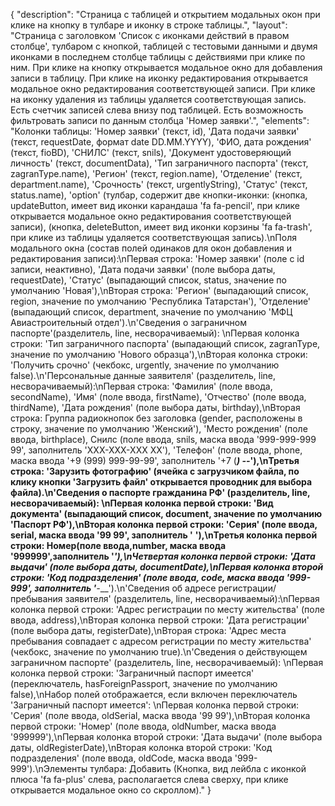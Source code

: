 {
"description": "Страница с таблицей и открытием модальных окон при клике на кнопку в тулбаре и иконку в строке таблицы.",
"layout": "Страница с заголовком 'Список c иконками действий в правом столбце', тулбаром с кнопкой, таблицей с тестовыми данными и двумя иконками в последнем столбце таблицы с действиями при клике по ним. При клике на кнопку открывается модальное окно для добавления записи в таблицу. При клике на иконку редактирования открывается модальное окно редактирования соответствующей записи. При клике на иконку удаления из таблицы удаляется соответствующая запись. Есть счетчик записей слева внизу под таблицей. Есть возможность фильтровать записи по данным столбца 'Номер заявки'.",
"elements": "Колонки таблицы: 'Номер заявки' (текст, id), 'Дата подачи заявки' (текст, requestDate, формат date DD.MM.YYYY), 'ФИО, дата рождения' (текст, fioBD), 'СНИЛС' (текст, snils), 'Документ удостоверяющий личность' (текст, documentData), 'Тип заграничного паспорта' (текст, zagranType.name), 'Регион' (текст, region.name), 'Отделение' (текст, department.name), 'Срочность' (текст, urgentlyString), 'Статус' (текст, status.name), 'option' (тулбар, содержит две кнопки-иконки: (кнопка, updateButton, имеет вид иконки карандаша 'fa fa-pencil', при клике открывается модальное окно редактирования соответствующей записи), (кнопка, deleteButton, имеет вид иконки корзины 'fa fa-trash', при клике из таблицы удаляется соответствующая запись).\nПоля модального окна (состав полей одинаков для окон добавления и редактирования записи):\nПервая строка: 'Номер заявки' (поле с id записи, неактивно), 'Дата подачи заявки' (поле выбора даты, requestDate), 'Статус' (выпадающий список, status, значение по умолчанию 'Новая'),\nВторая строка: 'Регион' (выпадающий список, region, значение по умолчанию 'Республика Татарстан'), 'Отделение' (выпадающий список, department, значение по умолчанию 'МФЦ Авиастроительный отдел').\n'Сведения о заграничном паспорте'(разделитель, line, несворачиваемый): \nПервая колонка строки: 'Тип заграничного паспорта' (выпадающий список, zagranType, значение по умолчанию 'Нового образца'),\nВторая колонка строки: 'Получить срочно' (чекбокс, urgently, значение по умолчанию false).\n'Персональные данные заявителя' (разделитель, line, несворачиваемый):\nПервая строка: 'Фамилия' (поле ввода, secondName), 'Имя' (поле ввода, firstName), 'Отчество' (поле ввода, thirdName), 'Дата рождения' (поле выбора даты, birthday),\nВторая строка: Группа радиокнопок без заголовка (gender, расположены в строку, значение по умолчанию 'Женский'), 'Место рождения' (поле ввода, birthplace), Снилс (поле ввода, snils, маска ввода '999-999-999 99', заполнитель 'XXX-XXX-XXX XX'), 'Телефон' (поле ввода, phone, маска ввода '+9 (999) 999-99-99', заполнитель '+7 (___) ___-__-__'),\nТретья строка: 'Зарузить фотографию' (ячейка с загрузчиком файла, по клику кнопки 'Загрузить файл' открывается проводник для выбора файла).\n'Сведения о паспорте гражданина РФ' (разделитель, line, несворачиваемый): \nПервая колонка первой строки: 'Вид документа' (выпадающий список, document, значение по умолчанию 'Паспорт РФ'),\nВторая колонка первой строки: 'Серия' (поле ввода, serial, маска ввода '99 99', заполнитель '__ __'),\nТретья колонка первой строки: Номер(поле ввода,number, маска ввода '999999',заполнитель '______'),\nЧетвертая колонка первой строки: 'Дата выдачи' (поле выбора даты, documentDate),\nПервая колонка второй строки: 'Код подразделения' (поле ввода, code, маска ввода '999-999', заполнитель '___-___').\n'Сведения об адресе регистрации/пребывания заявителя' (разделитель, line, несворачиваемый):\nПервая колонка первой строки: 'Адрес регистрации по месту жительства' (поле ввода, address),\nВторая колонка первой строки: 'Дата регистрации' (поле выбора даты, registerDate),\nВторая строка: 'Адрес места пребывания совпадает с адресом регистрации по месту жительства' (чекбокс, значение по умолчанию true).\n'Сведения о действующем заграничном паспорте' (разделитель, line, несворачиваемый): \nПервая колонка первой строки: 'Заграничный паспорт имеется' (переключатель, hasForeignPassport, значение по умолчанию false),\nНабор полей отображается, если включен переключатель 'Заграничный паспорт имеется': \nПервая колонка первой строки: 'Серия' (поле ввода, oldSerial, маска ввода '99 99'),\nВторая колонка первой строки: 'Номер' (поле ввода, oldNumber, маска ввода '999999'),\nПервая колонка второй строки: 'Дата выдачи' (поле выбора даты, oldRegisterDate),\nВторая колонка второй строки: 'Код подразделения' (поле ввода, oldCode, маска ввода '999-999').\nЭлементы тулбара: Добавить (Кнопка, вид лейбла с иконкой плюса 'fa fa-plus' слева, располагается слева сверху, при клике открывается модальное окно со скроллом)."
}